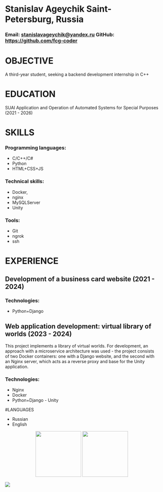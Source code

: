 # Stanislav Ageychik Saint-Petersburg, Russia
### Email: stanislavageychik@yandex.ru GitHub: https://github.com/fcg-coder

# OBJECTIVE
A third-year student, seeking a backend development internship in C++


# EDUCATION
SUAI Application and Operation of Automated Systems for Special Purposes (2021 - 2026)


# SKILLS

### Programming languages: 
- C/C++/C#
- Python
- HTML+CSS+JS

### Technical skills: 
- Docker,
- nginx
- MySQLServer
- Unity

### Tools:
- Git
- ngrok 
- ssh


# EXPERIENCE

## Development of a business card website (2021 - 2024)

### Technologies:
- Python+Django

## Web application development: virtual library of worlds (2023 - 2024)

This project implements a library of virtual worlds. For development, an approach with a microservice architecture was used - the project consists of two Docker containers: one with a Django website, and the second with an Nginx server, which acts as a reverse proxy and base for the Unity application.

### Technologies: 
- Nginx
- Docker
- Python+Django - Unity


#LANGUAGES
- Russian
- English




<p align='center'>
   <a href="https://github-readme-stats.vercel.app/api?username=fcg-coder_icons=true&count_private=true"><img
           height=150
           src="https://github-readme-stats.vercel.app/api?username=fcg-coder_icons=true&count_private=true"/></a>
   <a href="https://github.com/fcg-coder/github-readme-stats"><img height=150
                                                                  src="https://github-readme-stats.vercel.app/api/top-langs/?username=fcg-coder&layout=compact"/></a>
</p>


   <a href="https://t.me/joinchat/SpqRPBFo_sM6qm05">
       <img src="https://t.me/fcg000"/>
   </a>
